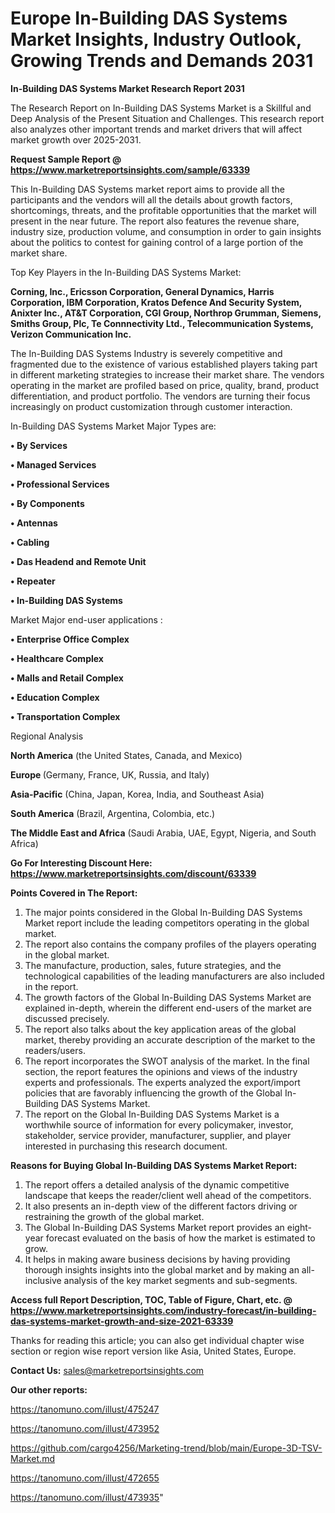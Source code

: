  # Europe In-Building DAS Systems Market Insights, Industry Outlook, Growing Trends and Demands 2031

<strong>In-Building DAS Systems Market Research Report 2031</strong>

The Research Report on In-Building DAS Systems Market is a Skillful and Deep Analysis of the Present Situation and Challenges. This research report also analyzes other important trends and market drivers that will affect market growth over 2025-2031.

<strong>Request Sample Report @ <a href=https://www.marketreportsinsights.com/sample/63339>https://www.marketreportsinsights.com/sample/63339</a></strong>

This In-Building DAS Systems market report aims to provide all the participants and the vendors will all the details about growth factors, shortcomings, threats, and the profitable opportunities that the market will present in the near future. The report also features the revenue share, industry size, production volume, and consumption in order to gain insights about the politics to contest for gaining control of a large portion of the market share.

Top Key Players in the In-Building DAS Systems Market:

<strong>Corning, Inc., Ericsson Corporation, General Dynamics, Harris Corporation, IBM Corporation, Kratos Defence And Security System, Anixter Inc., AT&T Corporation, CGI Group, Northrop Grumman, Siemens, Smiths Group, Plc, Te Connnectivity Ltd., Telecommunication Systems, Verizon Communication Inc.</strong>

The In-Building DAS Systems Industry is severely competitive and fragmented due to the existence of various established players taking part in different marketing strategies to increase their market share. The vendors operating in the market are profiled based on price, quality, brand, product differentiation, and product portfolio. The vendors are turning their focus increasingly on product customization through customer interaction.

In-Building DAS Systems Market Major Types are:

<strong>• By Services

• Managed Services

• Professional Services

• By Components

• Antennas

• Cabling

• Das Headend and Remote Unit

• Repeater

• In-Building DAS Systems</strong>

Market Major end-user applications :

<strong>• Enterprise Office Complex

• Healthcare Complex

• Malls and Retail Complex

• Education Complex

• Transportation Complex</strong>

Regional Analysis

</u><strong><b>North America</b></strong> (the United States, Canada, and Mexico)

<strong><b>Europe </b></strong>(Germany, France, UK, Russia, and Italy)

<strong><b>Asia-Pacific</b></strong> (China, Japan, Korea, India, and Southeast Asia)

<strong><b>South America</b></strong> (Brazil, Argentina, Colombia, etc.)

<strong><b>The Middle East and Africa</b></strong> (Saudi Arabia, UAE, Egypt, Nigeria, and South Africa)

<strong>Go For Interesting Discount Here: <a href=https://www.marketreportsinsights.com/discount/63339>https://www.marketreportsinsights.com/discount/63339</a></strong>

<strong>Points Covered in The Report:</strong>
<ol>
  <li>The major points considered in the Global In-Building DAS Systems Market report include the leading competitors operating in the global market.</li>
  <li>The report also contains the company profiles of the players operating in the global market.</li>
  <li>The manufacture, production, sales, future strategies, and the technological capabilities of the leading manufacturers are also included in the report.</li>
  <li>The growth factors of the Global In-Building DAS Systems Market are explained in-depth, wherein the different end-users of the market are discussed precisely.</li>
  <li>The report also talks about the key application areas of the global market, thereby providing an accurate description of the market to the readers/users.</li>
  <li>The report incorporates the SWOT analysis of the market. In the final section, the report features the opinions and views of the industry experts and professionals. The experts analyzed the export/import policies that are favorably influencing the growth of the Global In-Building DAS Systems Market.</li>
  <li>The report on the Global In-Building DAS Systems Market is a worthwhile source of information for every policymaker, investor, stakeholder, service provider, manufacturer, supplier, and player interested in purchasing this research document.</li>
</ol>
<strong>Reasons for Buying Global In-Building DAS Systems Market Report:</strong>

<ol>
  <li>The report offers a detailed analysis of the dynamic competitive landscape that keeps the reader/client well ahead of the competitors.</li>
  <li>It also presents an in-depth view of the different factors driving or restraining the growth of the global market.</li>
  <li>The Global In-Building DAS Systems Market report provides an eight-year forecast evaluated on the basis of how the market is estimated to grow.</li>
  <li>It helps in making aware business decisions by having providing thorough insights insights into the global market and by making an all-inclusive analysis of the key market segments and sub-segments.</li>
</ol>
<strong>Access full Report Description, TOC, Table of Figure, Chart, etc. @ <a href=https://www.marketreportsinsights.com/industry-forecast/in-building-das-systems-market-growth-and-size-2021-63339>https://www.marketreportsinsights.com/industry-forecast/in-building-das-systems-market-growth-and-size-2021-63339</a></strong>


Thanks for reading this article; you can also get individual chapter wise section or region wise report version like Asia, United States, Europe.

<strong>Contact Us:</strong>
sales@marketreportsinsights.com

<strong>Our other reports:</strong>

<a href=https://tanomuno.com/illust/475247>https://tanomuno.com/illust/475247</a>

<a href=https://tanomuno.com/illust/473952>https://tanomuno.com/illust/473952</a>

<a href=https://github.com/cargo4256/Marketing-trend/blob/main/Europe-3D-TSV-Market.md>https://github.com/cargo4256/Marketing-trend/blob/main/Europe-3D-TSV-Market.md</a>

<a href=https://tanomuno.com/illust/472655>https://tanomuno.com/illust/472655</a>

<a href=https://tanomuno.com/illust/473935>https://tanomuno.com/illust/473935</a>"
